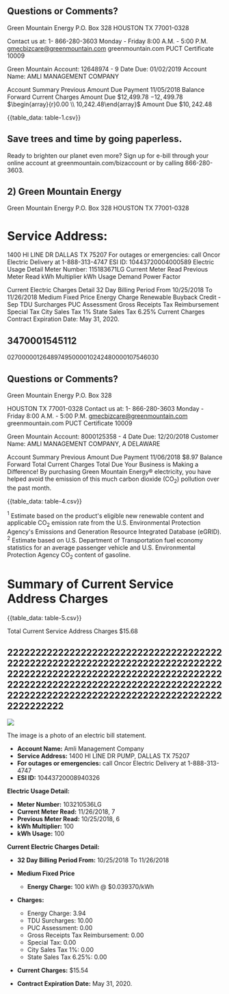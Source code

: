 ## Questions or Comments?

Green Mountain Energy P.O. Box 328 HOUSTON TX 77001-0328

Contact us at: 1- 866-280-3603 Monday - Friday 8:00 A.M. - 5:00 P.M. gmecbizcare@greenmountain.com
greenmountain.com
PUCT Certificate 10009

Green Mountain Account: 12648974 - 9 Date Due: 01/02/2019 Account Name: AMLI MANAGEMENT COMPANY


Account Summary Previous Amount Due Payment 11/05/2018
Balance Forward
Current Charges
Amount Due
\$12,499.78
$-12,499.78$
$\begin{array}{r}0.00 \\ 10,242.48\end{array}$
Amount Due
$\$ 10,242.48$

{{table_data: table-1.csv}}

## Save trees and time by going paperless.

Ready to brighten our planet even more? Sign up for e-bill through your online account at greenmountain.com/bizaccount or by calling 866-280-3603.

## 2) Green Mountain Energy

Green Mountain Energy P.O. Box 328 HOUSTON TX 77001-0328


# Service Address: 

1400 HI LINE DR
DALLAS TX 75207
For outages or emergencies:
call Oncor Electric Delivery at
1-888-313-4747
ESI ID:
10443720004000589
Electric Usage Detail
Meter Number: 115183671LG
Current Meter Read
Previous Meter Read
kWh Multiplier
kWh Usage
Demand
Power Factor

Current Electric Charges Detail
32 Day Billing Period From 10/25/2018 To 11/26/2018
Medium Fixed Price
Energy Charge
Renewable Buyback Credit - Sep
TDU Surcharges
PUC Assessment
Gross Receipts Tax Reimbursement
Special Tax
City Sales Tax 1\%
State Sales Tax 6.25\%
Current Charges
Contract Expiration Date: May 31, 2020.

## $3470001545112$

027000001264897495000010242480000107546030

## Questions or Comments?

Green Mountain Energy P.O. Box 328

HOUSTON TX 77001-0328
Contact us at: 1- 866-280-3603
Monday - Friday 8:00 A.M. - 5:00 P.M.
gmecbizcare@greenmountain.com
greenmountain.com
PUCT Certificate 10009

Green Mountain Account: 8000125358 - 4 Date Due: 12/20/2018
Customer Name: AMLI MANAGEMENT COMPANY, A DELAWARE


Account Summary
Previous Amount Due
Payment 11/06/2018
\$8.97
Balance Forward
Total Current Charges
Total Due
Your Business is Making a Difference!
By purchasing Green Mountain Energy® electricity, you have helped avoid the emission of this much carbon dioxide $\left(\mathrm{CO}_{2}\right)$ pollution over the past month.

{{table_data: table-4.csv}}

${ }^{1}$ Estimate based on the product's eligible new renewable content and applicable $\mathrm{CO}_{2}$ emission rate from the U.S. Environmental Protection Agency's Emissions and Generation Resource Integrated Database (eGRID).
${ }^{2}$ Estimate based on U.S. Department of Transportation fuel economy statistics for an average passenger vehicle and U.S. Environmental Protection Agency $\mathrm{CO}_{2}$ content of gasoline.

# Summary of Current Service Address Charges 

{{table_data: table-5.csv}}

Total Current Service Address Charges
\$15.68

## 22222222222222222222222222222222222222222222222222222222222222222222222222222222222222222222222222222222222222222222222222222222222222222222222222222222222222222222222222222222222222222222222222222222

![](images/img-0.jpeg)

The image is a photo of an electric bill statement. 

- **Account Name:** Amli Management Company
- **Service Address:** 1400 HI LINE DR PUMP, DALLAS TX 75207
- **For outages or emergencies:** call Oncor Electric Delivery at 1-888-313-4747
- **ESI ID:** 10443720008940326

**Electric Usage Detail:**
- **Meter Number:** 103210536LG
- **Current Meter Read:** 11/26/2018, 7
- **Previous Meter Read:** 10/25/2018, 6
- **kWh Multiplier:** 100
- **kWh Usage:** 100

**Current Electric Charges Detail:**
- **32 Day Billing Period From:** 10/25/2018 To 11/26/2018
- **Medium Fixed Price**
  - **Energy Charge:** 100 kWh @ $0.039370/kWh
- **Charges:**
  - Energy Charge: 3.94
  - TDU Surcharges: 10.00
  - PUC Assessment: 0.00
  - Gross Receipts Tax Reimbursement: 0.00
  - Special Tax: 0.00
  - City Sales Tax 1%: 0.00
  - State Sales Tax 6.25%: 0.00
- **Current Charges:** $15.54

- **Contract Expiration Date:** May 31, 2020.
